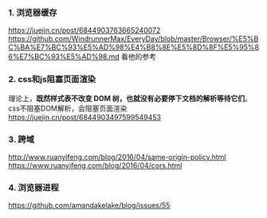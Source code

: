 ### 1. 浏览器缓存
https://juejin.cn/post/6844903763665240072
https://github.com/WindrunnerMax/EveryDay/blob/master/Browser/%E5%BC%BA%E7%BC%93%E5%AD%98%E4%B8%8E%E5%8D%8F%E5%95%86%E7%BC%93%E5%AD%98.md 看他的参考


### 2. css和js阻塞页面渲染
理论上，**既然样式表不改变 DOM 树，也就没有必要停下文档的解析等待它们**。
css不阻塞DOM解析，会阻塞页面渲染
https://juejin.cn/post/6844903497599549453

### 3. 跨域
http://www.ruanyifeng.com/blog/2016/04/same-origin-policy.html
https://www.ruanyifeng.com/blog/2016/04/cors.html

### 4. 浏览器进程
https://github.com/amandakelake/blog/issues/55
